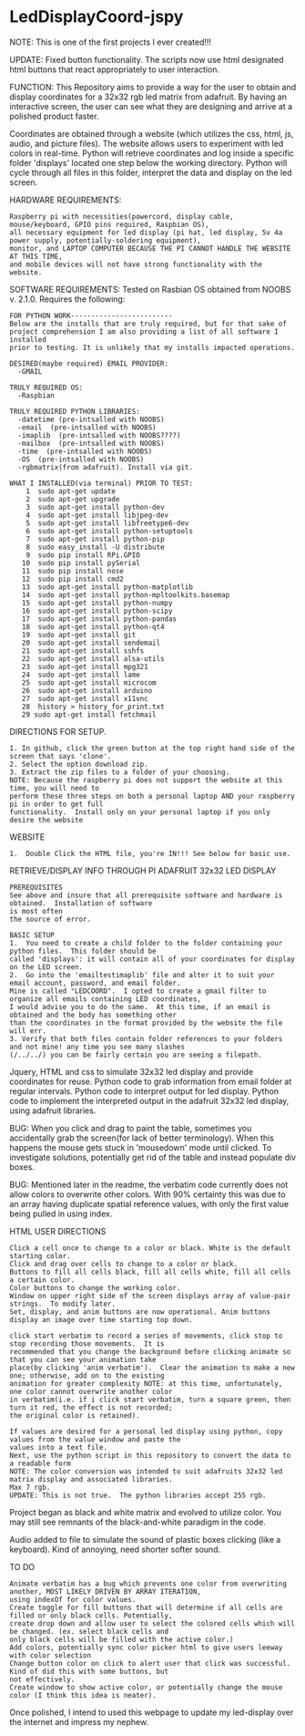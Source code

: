 # LedDisplayCoord-jspy

NOTE:  This is one of the first projects I ever created!!! 

UPDATE: Fixed button functionality.  The scripts now use html designated html buttons that react appropriately to user interaction.

FUNCTION: This Repository aims to provide a way for the user to obtain and display coordinates for a 32x32 rgb led matrix from adafruit. By having an interactive screen, the user can see what they are designing and arrive at a polished product faster.

Coordinates are obtained through a website (which utilizes the css, html, js, audio, and picture files). The website allows users to experiment with led colors in real-time.
Python will retrieve coordinates and log inside a specific folder 'displays' located one step below the working directory.  Python will cycle through all files in this folder, interpret the data and display on the led screen.

HARDWARE REQUIREMENTS:  
```
Raspberry pi with necessities(powercord, display cable, mouse/keyboard, GPIO pins required, Raspbian OS), 
all necessary equipment for led display (pi hat, led display, 5v 4a power supply, potentially-soldering equipment), 
monitor, and LAPTOP COMPUTER BECAUSE THE PI CANNOT HANDLE THE WEBSITE AT THIS TIME, 
and mobile devices will not have strong functionality with the website.
```

SOFTWARE REQUIREMENTS: Tested on Rasbian OS obtained from NOOBS v. 2.1.0.  Requires the following:
```
FOR PYTHON WORK-------------------------
Below are the installs that are truly required, but for that sake of 
project comprehension I am also providing a list of all software I installed 
prior to testing. It is unlikely that my installs impacted operations.

DESIRED(maybe required) EMAIL PROVIDER:
  -GMAIL

TRULY REQUIRED OS:
  -Raspbian

TRULY REQUIRED PYTHON LIBRARIES:
  -datetime (pre-intsalled with NOOBS)
  -email  (pre-intsalled with NOOBS)
  -imaplib  (pre-intsalled with NOOBS????)
  -mailbox  (pre-intsalled with NOOBS)
  -time  (pre-intsalled with NOOBS)
  -OS  (pre-intsalled with NOOBS)
  -rgbmatrix(from adafruit). Install via git.
  
WHAT I INSTALLED(via terminal) PRIOR TO TEST:
    1  sudo apt-get update
    2  sudo apt-get upgrade
    3  sudo apt-get install python-dev
    4  sudo apt-get install libjpeg-dev
    5  sudo apt-get install libfreetype6-dev
    6  sudo apt-get install python-setuptools
    7  sudo apt-get install python-pip
    8  sudo easy_install -U distribute
    9  sudo pip install RPi.GPIO
   10  sudo pip install pySerial
   11  sudo pip install nose
   12  sudo pip install cmd2
   13  sudo apt-get install python-matplotlib
   14  sudo apt-get install python-mpltoolkits.basemap
   15  sudo apt-get install python-numpy
   16  sudo apt-get install python-scipy
   17  sudo apt-get install python-pandas
   18  sudo apt-get install python-qt4
   19  sudo apt-get install git
   20  sudo apt-get install sendemail
   21  sudo apt-get install sshfs
   22  sudo apt-get install alsa-utils
   23  sudo apt-get install mpg321
   24  sudo apt-get install lame
   25  sudo apt-get install microcom
   26  sudo apt-get install arduino
   27  sudo apt-get install x11vnc
   28  history > history_for_print.txt
   29 sudo apt-get install fetchmail
```
DIRECTIONS FOR SETUP.

```
1. In github, click the green button at the top right hand side of the screen that says 'clone'.
2. Select the option download zip.
3. Extract the zip files to a folder of your choosing.
NOTE: Because the raspberry pi does not support the website at this time, you will need to 
perform these three steps on both a personal laptop AND your raspberry pi in order to get full 
functionality.  Install only on your personal laptop if you only desire the website
```
WEBSITE
```
1.  Double Click the HTML file, you're IN!!! See below for basic use.
```
RETRIEVE/DISPLAY INFO THROUGH PI ADAFRUIT 32x32 LED DISPLAY
```
PREREQUISITES
See above and insure that all prerequisite software and hardware is obtained.  Installation of software 
is most often
the source of error.

BASIC SETUP
1.  You need to create a child folder to the folder containing your python files.  This folder should be 
called 'displays': it will contain all of your coordinates for display on the LED screen.
2.  Go into the 'emailtestimaplib' file and alter it to suit your email account, password, and email folder.  
Mine is called "LEDCOORD".  I opted to create a gmail filter to organize all emails containing LED coordinates, 
I would advise you to do the same.  At this time, if an email is obtained and the body has something other 
than the coordinates in the format provided by the website the file will err.
3. Verify that both files contain folder references to your folders and not mine! any time you see many slashes 
(/../../) you can be fairly certain you are seeing a filepath.
```

Jquery, HTML and css to simulate 32x32 led display and provide coordinates for reuse.
Python code to grab information from email folder at regular intervals.
Python code to interpret output for led display.
Python code to implement the interpreted output in the adafruit 32x32 led display, using adafruit libraries.

BUG: When you click and drag to paint the table, sometimes you accidentally grab the screen(for lack of better 
terminology).
When this happens the mouse gets stuck in 'mousedown' mode until clicked. To investigate solutions, potentially 
get rid of the table and instead populate div boxes.

BUG: Mentioned later in the readme, the verbatim code currently does not allow colors to overwrite other colors.
With 90% certainty this was due to an array having duplicate spatial reference values, with only the first value being 
pulled in using index.

HTML USER DIRECTIONS
```
Click a cell once to change to a color or black. White is the default starting color.
Click and drag over cells to change to a color or black.
Buttons to fill all cells black, fill all cells white, fill all cells a certain color.
Color buttons to change the working color.  
Window on upper right side of the screen displays array of value-pair strings.  To modify later.
Set, display, and anim buttons are now operational. Anim buttons display an image over time starting top down.

click start verbatim to record a series of movements, click stop to stop recording those movements.  It is 
recommended that you change the background before clicking animate so that you can see your animation take 
place(by clicking 'anim verbatim').  Clear the animation to make a new one; otherwise, add on to the existing 
animation for greater complexity NOTE: at this time, unfortunately, one color cannot overwrite another color 
in verbatim(i.e. if i click start verbatim, turn a square green, then turn it red, the effect is not recorded; 
the original color is retained).

If values are desired for a personal led display using python, copy values from the value window and paste the 
values into a text file.
Next, use the python script in this repository to convert the data to a readable form
NOTE: The color conversion was intended to suit adafruits 32x32 led matrix display and associated libraries. 
Max 7 rgb.
UPDATE: This is not true.  The python libraries accept 255 rgb.
```

Project began as black and white matrix and evolved to utilize color.  You may still see remnants of the 
black-and-white paradigm in the code.

Audio added to file to simulate the sound of plastic boxes clicking (like a keyboard).  Kind of annoying, need 
shorter softer sound.

TO DO
```
Animate verbatim has a bug which prevents one color from overwriting another, MOST LIKELY DRIVEN BY ARRAY ITERATION, 
using indexOf for color values.
Create toggle for fill buttons that will determine if all cells are filled or only black cells. Potentially, 
create drop down and allow user to select the colored cells which will be changed. (ex. select black cells and 
only black cells will be filled with the active color.)
Add colors, potentially sync color picker html to give users leeway with color selection
Change button color on click to alert user that click was successful. Kind of did this with some buttons, but 
not effectively.
Create window to show active color, or potentially change the mouse color (I think this idea is neater).
```

Once polished, I intend to used this webpage to update my led-display over the internet and impress my nephew.

